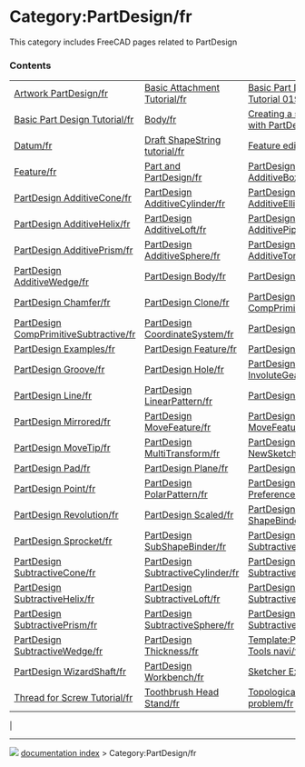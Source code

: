 # Category:PartDesign/fr
This category includes FreeCAD pages related to PartDesign

### Contents

|     |     |     |
| --- | --- | --- |
| [Artwork PartDesign/fr](Artwork_PartDesign/fr.md) | [Basic Attachment Tutorial/fr](Basic_Attachment_Tutorial/fr.md) | [Basic Part Design Tutorial 019/fr](Basic_Part_Design_Tutorial_019/fr.md) |
| [Basic Part Design Tutorial/fr](Basic_Part_Design_Tutorial/fr.md) | [Body/fr](Body/fr.md) | [Creating a simple part with PartDesign/fr](Creating_a_simple_part_with_PartDesign/fr.md) |
| [Datum/fr](Datum/fr.md) | [Draft ShapeString tutorial/fr](Draft_ShapeString_tutorial/fr.md) | [Feature editing/fr](Feature_editing/fr.md) |
| [Feature/fr](Feature/fr.md) | [Part and PartDesign/fr](Part_and_PartDesign/fr.md) | [PartDesign AdditiveBox/fr](PartDesign_AdditiveBox/fr.md) |
| [PartDesign AdditiveCone/fr](PartDesign_AdditiveCone/fr.md) | [PartDesign AdditiveCylinder/fr](PartDesign_AdditiveCylinder/fr.md) | [PartDesign AdditiveEllipsoid/fr](PartDesign_AdditiveEllipsoid/fr.md) |
| [PartDesign AdditiveHelix/fr](PartDesign_AdditiveHelix/fr.md) | [PartDesign AdditiveLoft/fr](PartDesign_AdditiveLoft/fr.md) | [PartDesign AdditivePipe/fr](PartDesign_AdditivePipe/fr.md) |
| [PartDesign AdditivePrism/fr](PartDesign_AdditivePrism/fr.md) | [PartDesign AdditiveSphere/fr](PartDesign_AdditiveSphere/fr.md) | [PartDesign AdditiveTorus/fr](PartDesign_AdditiveTorus/fr.md) |
| [PartDesign AdditiveWedge/fr](PartDesign_AdditiveWedge/fr.md) | [PartDesign Body/fr](PartDesign_Body/fr.md) | [PartDesign Boolean/fr](PartDesign_Boolean/fr.md) |
| [PartDesign Chamfer/fr](PartDesign_Chamfer/fr.md) | [PartDesign Clone/fr](PartDesign_Clone/fr.md) | [PartDesign CompPrimitiveAdditive/fr](PartDesign_CompPrimitiveAdditive/fr.md) |
| [PartDesign CompPrimitiveSubtractive/fr](PartDesign_CompPrimitiveSubtractive/fr.md) | [PartDesign CoordinateSystem/fr](PartDesign_CoordinateSystem/fr.md) | [PartDesign Draft/fr](PartDesign_Draft/fr.md) |
| [PartDesign Examples/fr](PartDesign_Examples/fr.md) | [PartDesign Feature/fr](PartDesign_Feature/fr.md) | [PartDesign Fillet/fr](PartDesign_Fillet/fr.md) |
| [PartDesign Groove/fr](PartDesign_Groove/fr.md) | [PartDesign Hole/fr](PartDesign_Hole/fr.md) | [PartDesign InvoluteGear/fr](PartDesign_InvoluteGear/fr.md) |
| [PartDesign Line/fr](PartDesign_Line/fr.md) | [PartDesign LinearPattern/fr](PartDesign_LinearPattern/fr.md) | [PartDesign Migrate/fr](PartDesign_Migrate/fr.md) |
| [PartDesign Mirrored/fr](PartDesign_Mirrored/fr.md) | [PartDesign MoveFeature/fr](PartDesign_MoveFeature/fr.md) | [PartDesign MoveFeatureInTree/fr](PartDesign_MoveFeatureInTree/fr.md) |
| [PartDesign MoveTip/fr](PartDesign_MoveTip/fr.md) | [PartDesign MultiTransform/fr](PartDesign_MultiTransform/fr.md) | [PartDesign NewSketch/fr](PartDesign_NewSketch/fr.md) |
| [PartDesign Pad/fr](PartDesign_Pad/fr.md) | [PartDesign Plane/fr](PartDesign_Plane/fr.md) | [PartDesign Pocket/fr](PartDesign_Pocket/fr.md) |
| [PartDesign Point/fr](PartDesign_Point/fr.md) | [PartDesign PolarPattern/fr](PartDesign_PolarPattern/fr.md) | [PartDesign Preferences/fr](PartDesign_Preferences/fr.md) |
| [PartDesign Revolution/fr](PartDesign_Revolution/fr.md) | [PartDesign Scaled/fr](PartDesign_Scaled/fr.md) | [PartDesign ShapeBinder/fr](PartDesign_ShapeBinder/fr.md) |
| [PartDesign Sprocket/fr](PartDesign_Sprocket/fr.md) | [PartDesign SubShapeBinder/fr](PartDesign_SubShapeBinder/fr.md) | [PartDesign SubtractiveBox/fr](PartDesign_SubtractiveBox/fr.md) |
| [PartDesign SubtractiveCone/fr](PartDesign_SubtractiveCone/fr.md) | [PartDesign SubtractiveCylinder/fr](PartDesign_SubtractiveCylinder/fr.md) | [PartDesign SubtractiveEllipsoid/fr](PartDesign_SubtractiveEllipsoid/fr.md) |
| [PartDesign SubtractiveHelix/fr](PartDesign_SubtractiveHelix/fr.md) | [PartDesign SubtractiveLoft/fr](PartDesign_SubtractiveLoft/fr.md) | [PartDesign SubtractivePipe/fr](PartDesign_SubtractivePipe/fr.md) |
| [PartDesign SubtractivePrism/fr](PartDesign_SubtractivePrism/fr.md) | [PartDesign SubtractiveSphere/fr](PartDesign_SubtractiveSphere/fr.md) | [PartDesign SubtractiveTorus/fr](PartDesign_SubtractiveTorus/fr.md) |
| [PartDesign SubtractiveWedge/fr](PartDesign_SubtractiveWedge/fr.md) | [PartDesign Thickness/fr](PartDesign_Thickness/fr.md) | [Template:PartDesign Tools navi/fr](Template_PartDesign_Tools_navi/fr.md) |
| [PartDesign WizardShaft/fr](PartDesign_WizardShaft/fr.md) | [PartDesign Workbench/fr](PartDesign_Workbench/fr.md) | [Sketcher Examples/fr](Sketcher_Examples/fr.md) |
| [Thread for Screw Tutorial/fr](Thread_for_Screw_Tutorial/fr.md) | [Toothbrush Head Stand/fr](Toothbrush_Head_Stand/fr.md) | [Topological naming problem/fr](Topological_naming_problem/fr.md) |
|



---
![](images/Right_arrow.png) [documentation index](../README.md) > Category:PartDesign/fr

